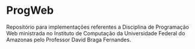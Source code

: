 # ProgWeb
Repositório para implementações referentes a Disciplina de Programação Web ministrada no Instituto de Computação da Universidade Federal do Amazonas pelo Professor David Braga Fernandes.
